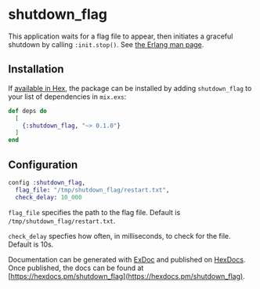# shutdown_flag

This application waits for a flag file to appear, then initiates a graceful shutdown
by calling `:init.stop()`. See [the Erlang man page](http://erlang.org/doc/man/init.html#stop-0).

## Installation

If [available in Hex](https://hex.pm/docs/publish), the package can be installed
by adding `shutdown_flag` to your list of dependencies in `mix.exs`:

```elixir
def deps do
  [
    {:shutdown_flag, "~> 0.1.0"}
  ]
end
```

## Configuration

```elixir
config :shutdown_flag,
  flag_file: "/tmp/shutdown_flag/restart.txt",
  check_delay: 10_000
```

`flag_file` specifies the path to the flag file. Default is `/tmp/shutdown_flag/restart.txt`.

`check_delay` specfies how often, in milliseconds, to check for the file. Default is 10s.

Documentation can be generated with [ExDoc](https://github.com/elixir-lang/ex_doc)
and published on [HexDocs](https://hexdocs.pm). Once published, the docs can
be found at [https://hexdocs.pm/shutdown_flag](https://hexdocs.pm/shutdown_flag).
